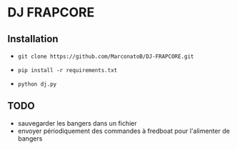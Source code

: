 # DJ FRAPCORE

## Installation

* `git clone https://github.com/MarconatoB/DJ-FRAPCORE.git`

* `pip install -r requirements.txt`

* `python dj.py`

## TODO

* sauvegarder les bangers dans un fichier
* envoyer périodiquement des commandes à fredboat pour l'alimenter de bangers
